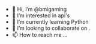 - 👋 Hi, I’m @bmigaming
- 👀 I’m interested in api's
- 🌱 I’m currently learning Python
- 💞️ I’m looking to collaborate on .
- 📫 How to reach me ...

<!---
bmigaming/bmigaming is a ✨ special ✨ repository because its `README.md` (this file) appears on your GitHub profile.
You can click the Preview link to take a look at your changes.
--->
